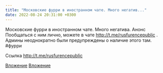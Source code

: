 ```yaml
---
title: "Московские фурри в иностранном чате. Много негатив..."
date: 2022-08-24 20:31:00 +0300
---
```


Московские фурри в иностранном чате. Много негатива. Анонс
Пообщаться с ним лично, можете в чате http://t.me/rusfurencepublic . Админы неоднократно были предупреждены о наличие этого там.
#фурри

Ссылка
http://t.me/rusfurencepublic

[Вложение](https://vk.com/video41076938_456239549)
[Вложение](http://t.me/rusfurencepublic)
